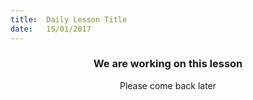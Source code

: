 ```yaml
---
title:  Daily Lesson Title
date:   15/01/2017
---
```


### <center>We are working on this lesson</center>
<center>Please come back later</center>